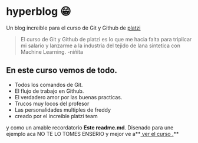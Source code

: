 # hyperblog 😁
Un blog increible para el curso de Git y Github de [platzi](http://platzi.com/ "platzi")
>El curso de Git y Github de platzi es lo que me hacia falta para triplicar mi salario y lanzarme a la industria del tejido de lana sintetica con Machine Learning.
>-niñita

## En este curso vemos de todo.
* Todos los comandos de Git.
* El flujo de trabajo en Github.
* El verdadero amor por las buenas practicas.
* Trucos muy locos del profesor
* Las personalidades multiples de freddy
* creado por el increible platzi team

y como un amable recordatorio **Este readme.md**. Disenado para une ejemplo aca
NO TE LO TOMES ENSERIO y mejor ve a**[ ver el curso .](http://https://platzi.com/cursos/git-github/ " ver el curso .")**
